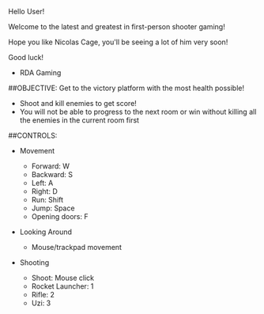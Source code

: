 Hello User!

Welcome to the latest and greatest in first-person shooter gaming!

Hope you like Nicolas Cage, you'll be seeing a lot of him very soon!

Good luck!
- RDA Gaming

##OBJECTIVE:
Get to the victory platform with the most health possible!
* Shoot and kill enemies to get score!
* You will not be able to progress to the next room or win without killing all the enemies in the current room first

##CONTROLS:
* Movement
  * Forward: W
  * Backward: S
  * Left: A
  * Right: D
  * Run: Shift
  * Jump: Space
  * Opening doors: F

* Looking Around
  * Mouse/trackpad movement

* Shooting
  * Shoot: Mouse click
  * Rocket Launcher: 1
  * Rifle: 2
  * Uzi: 3

